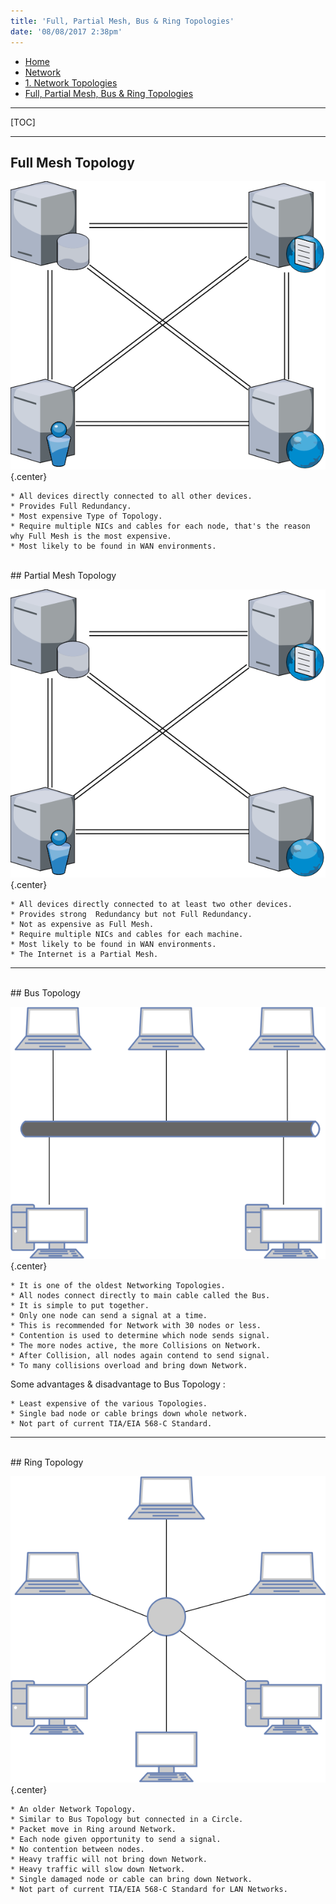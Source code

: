 ```yaml
---
title: 'Full, Partial Mesh, Bus & Ring Topologies'
date: '08/08/2017 2:38pm'
---
```


<div>
<nav class="breadcrumb is-medium" aria-label="breadcrumbs">
  <ul>
    <li><a href="/"><span class="icon is-small"><i class="fa fa-home"></i></span>Home<span></span></a></li>
    <li><a href="/network"><span class="icon is-small"><i class="fa fa-connectdevelop"></i></span><span>Network</span></a></li>
    <li><a href="/network/foundations-of-networking-networking-basics/1-network-topologies"></span>1. Network Topologies<span></span></a></li>
    <li><a href="#"></span>Full, Partial Mesh, Bus & Ring Topologies<span></span></a></li>
  </ul>
</nav>
</div>

---

[TOC]

---

## Full Mesh Topology  

![Alt text](full-mesh-topology.png?cropResize=350,350)   {.center}
```
* All devices directly connected to all other devices.
* Provides Full Redundancy.
* Most expensive Type of Topology.
* Require multiple NICs and cables for each node, that's the reason why Full Mesh is the most expensive.
* Most likely to be found in WAN environments.
```
</br>
## Partial Mesh Topology

![Alt text](partial-mesh-topology.png?cropResize=350,350)   {.center}
```
* All devices directly connected to at least two other devices.
* Provides strong  Redundancy but not Full Redundancy.
* Not as expensive as Full Mesh.
* Require multiple NICs and cables for each machine.
* Most likely to be found in WAN environments.
* The Internet is a Partial Mesh.
```
---
</br>
## Bus Topology

![Alt text](bus-topology.png?cropResize=400,400)   {.center}
```
* It is one of the oldest Networking Topologies.
* All nodes connect directly to main cable called the Bus.
* It is simple to put together.
* Only one node can send a signal at a time.
* This is recommended for Network with 30 nodes or less.
* Contention is used to determine which node sends signal.
* The more nodes active, the more Collisions on Network.
* After Collision, all nodes again contend to send signal.
* To many collisions overload and bring down Network.
```


Some advantages & disadvantage to Bus Topology :
```
* Least expensive of the various Topologies.
* Single bad node or cable brings down whole network.
* Not part of current TIA/EIA 568-C Standard.
```
---
</br>
## Ring Topology

![Alt text](ring-topology.png?cropResize=400,400)   {.center}
```
* An older Network Topology.
* Similar to Bus Topology but connected in a Circle.
* Packet move in Ring around Network.
* Each node given opportunity to send a signal.
* No contention between nodes.
* Heavy traffic will not bring down Network.
* Heavy traffic will slow down Network.
* Single damaged node or cable can bring down Network.
* Not part of current TIA/EIA 568-C Standard for LAN Networks.
```
